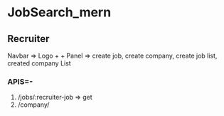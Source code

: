 # JobSearch_mern


## Recruiter
Navbar => Logo + +
Panel => create job, create company, create job list, created company List

### APIS=-
1. /jobs/:recruiter-job => get
2. /company/